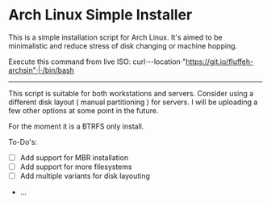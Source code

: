 # Arch Linux Simple Installer
This is a simple installation script for Arch Linux. It's aimed to be minimalistic and reduce stress of disk changing or machine hopping.

Execute this command from live ISO: curl·--location·"https://git.io/fluffeh-archsin"·|·/bin/bash

***

This script is suitable for both workstations and servers. Consider using a different disk layout ( manual partitioning ) for servers. I will be uploading a few other options at some point in the future.

For the moment it is a BTRFS only install.


To-Do's:

- [ ] Add support for MBR installation
- [ ] Add support for more filesystems
- [ ] Add multiple variants for disk layouting
- ...
